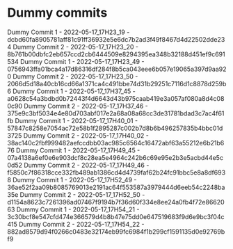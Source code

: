 # Dummy commits

Dummy Commit 1 - 2022-05-17_17H23_19 - dcbd60fa8905781aff81c91ff36932e5e6dc7b2ad3f49f8467d4d22502dde234
Dummy Commit 2 - 2022-05-17_17H23_20 - 8b761b00dbfc2eb657ccd2cb6444509e8294395ea348b32188d451ef9c691534
Dummy Commit 1 - 2022-05-17_17H23_49 - 0756943ffa01bca4a17d86316df284f8b5ca043eee6b057e19065a397d9aa920
Dummy Commit 2 - 2022-05-17_17H23_50 - 2066d5d18a40cb16cd66a1371ca4c491bbe74d31b29251c7116d1c8878d259b6
Dummy Commit 1 - 2022-05-17_17H37_45 - a0628c54a3bdbd0b72443f4d6643d43b975caab419e3a057af080a8d4c080c90
Dummy Commit 2 - 2022-05-17_17H37_46 - 375e9c3bf5034e4e80d703abf017e2a68a08a68cc3de31781bdad3c7ac4f61fb
Dummy Commit 1 - 2022-05-17_17H40_01 - 57847c8258e7054ac72e58b1f2895287c002b7d8b6b496257835b4bbc01d3725
Dummy Commit 2 - 2022-05-17_17H40_02 - 38ac140c2fbf999482aefccdbb03ac985c6564c16472abf63a55212e6b21b676
Dummy Commit 1 - 2022-05-17_17H49_45 - 07a4138a6ef0e6e903dcf8c28ea5e4964c242b6c69e95e2b3e5acbd44e5c0d52
Dummy Commit 2 - 2022-05-17_17H49_46 - f5850c7f86318cce332fb489ab1386cd4d4739faf62b24fc91bbc5e8a8df6938
Dummy Commit 1 - 2022-05-17_17H52_49 - 36ae52f2aa09b8085769013e2191ac64f553587a3979444d6eeb54c2248ba35e
Dummy Commit 2 - 2022-05-17_17H52_50 - d1154a8623c7261396ad07467f9194b7f36d60f334e8ee24a0fb4f72e8662063
Dummy Commit 1 - 2022-05-17_17H54_21 - 3c30bcf8e547cfd474e366579d4b8b47e75dd0e647519683f9d6e9bc3f04c415
Dummy Commit 2 - 2022-05-17_17H54_22 - 882ad8579d94f0266c0483e32174eb99fc6984f1b299cf1591135d0e92769bf9
